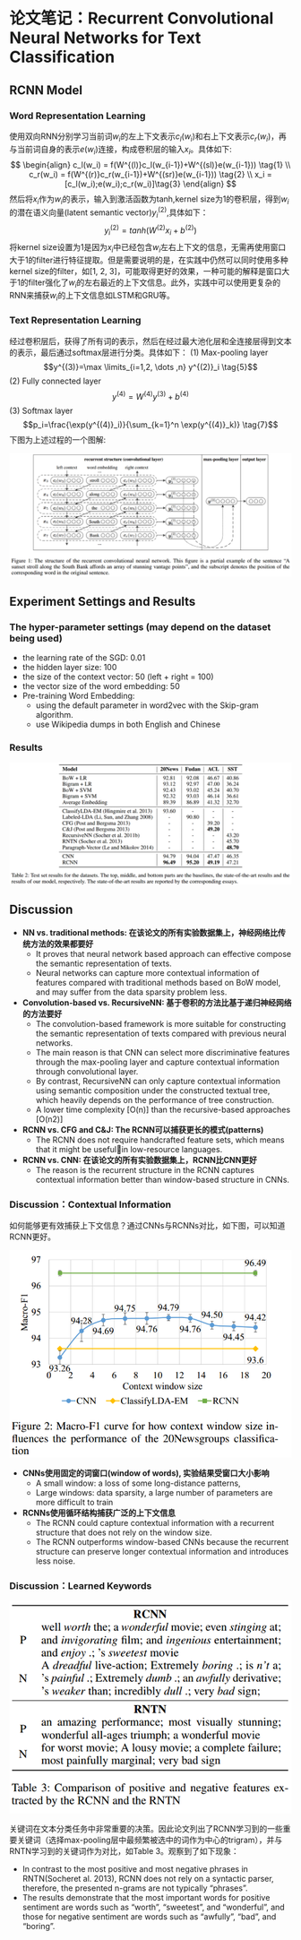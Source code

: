 # 论文笔记：Recurrent Convolutional Neural Networks for Text Classification

## RCNN Model

### Word Representation Learning
使用双向RNN分别学习当前词$w_i$的左上下文表示$c_l(w_i)$和右上下文表示$c_r(w_i)$，再与当前词自身的表示$e(w_i)$连接，构成卷积层的输入$x_i$。具体如下:
$$
\begin{align}
c_l(w_i) = f(W^{(l)}c_l(w_{i-1})+W^{(sl)}e(w_{i-1})) \tag{1} \\
c_r(w_i) = f(W^{(r)}c_r(w_{i-1})+W^{(sr)}e(w_{i-1})) \tag{2} \\
x_i = [c_l(w_i);e(w_i);c_r(w_i)]\tag{3} 
\end{align}
$$
然后将$x_i$作为$w_i$的表示，输入到激活函数为tanh,kernel size为1的卷积层，得到$w_i$的潜在语义向量(latent semantic vector)$y^{(2)}_i$,具体如下：
$$y^{(2)}_i=tanh(W^{(2)}x_i+b^{(2)}) \tag{4}$$
将kernel size设置为1是因为$x_i$中已经包含$w_i$左右上下文的信息，无需再使用窗口大于1的filter进行特征提取。但是需要说明的是，在实践中仍然可以同时使用多种kernel size的filter，如[1, 2, 3]，可能取得更好的效果，一种可能的解释是窗口大于1的filter强化了$w_i$的左右最近的上下文信息。此外，实践中可以使用更复杂的RNN来捕获$w_i$的上下文信息如LSTM和GRU等。

### Text Representation Learning
经过卷积层后，获得了所有词的表示，然后在经过最大池化层和全连接层得到文本的表示，最后通过softmax层进行分类。具体如下：
(1) Max-pooling layer
$$y^{(3)}=\max \limits_{i=1,2, \dots ,n} y^{(2)}_i \tag{5}$$
(2) Fully connected layer
$$y^{(4)}=W^{(4)}y^{(3)}+b^{(4)} \tag{6} $$
(3) Softmax layer
$$p_i=\frac{\exp(y^{(4)}_i)}{\sum_{k=1}^n \exp(y^{(4)}_k)} \tag{7}$$
下图为上述过程的一个图解:

![model](./model.png)

## Experiment Settings and Results
### The hyper-parameter settings (may depend on the dataset being used)

- the learning rate of the SGD: 0.01
- the hidden layer size: 100
- the size of the context vector: 50 (left + right = 100)
- the vector size of the word embedding: 50
- Pre-training Word Embedding: 
    - using the default parameter in word2vec with the Skip-gram algorithm. 
    - use Wikipedia dumps in both English and Chinese 

### Results

![result](./result.png)

## Discussion
- **NN vs. traditional methods: 在该论文的所有实验数据集上，神经网络比传统方法的效果都要好** 
    - It proves that neural network based approach can effective compose the semantic representation of texts.
    - Neural networks can capture more contextual information of features compared with traditional methods based on BoW model, and may suffer from the data sparsity problem less. 
- **Convolution-based vs. RecursiveNN: 基于卷积的方法比基于递归神经网络的方法要好** 
    - The convolution-based framework is more suitable for constructing the semantic representation of texts compared with previous neural networks. 
    - The main reason is that CNN can select more discriminative features through the max-pooling layer and capture contextual information through convolutional layer. 
    - By contrast, RecursiveNN can only capture contextual information using semantic composition under the constructed textual tree, which heavily depends on the performance of tree construction. 
    - A lower time complexity [O(n)] than the recursive-based approaches [O(n2)]
- **RCNN vs. CFG and C&J: The RCNN可以捕获更长的模式(patterns)**
    - The RCNN does not require handcrafted feature sets, which means that it might be usefulin low-resource languages. 
- **RCNN vs. CNN:  在该论文的所有实验数据集上，RCNN比CNN更好**
    - The reason is the recurrent structure in the RCNN captures contextual information better than window-based structure in CNNs. 

### Discussion：Contextual Information
如何能够更有效捕获上下文信息？通过CNNs与RCNNs对比，如下图，可以知道RCNN更好。

![cnn_vs_rcnn](./cnn_vs_rcnn.png)

- **CNNs使用固定的词窗口(window of words), 实验结果受窗口大小影响**
    - A small window: a loss of some long-distance patterns, 
    - Large windows: data sparsity, a large number of parameters are more difficult to train
- **RCNNs使用循环结构捕获广泛的上下文信息**
    - The RCNN could capture contextual information with a recurrent structure that does not rely on the window size. 
    - The RCNN outperforms window-based CNNs because the recurrent structure can preserve longer contextual information and introduces less noise. 

### Discussion：Learned Keywords

![rcnn_rntn](./rcnn_rntn.png)

关键词在文本分类任务中非常重要的决策。因此论文列出了RCNN学习到的一些重要关键词（选择max-pooling层中最频繁被选中的词作为中心的trigram），并与RNTN学习到的关键词作为对比，如Table 3。观察到了如下现象：

- In contrast to the most positive and most negative phrases in RNTN(Socheret al. 2013), RCNN does not rely on a syntactic parser, therefore, the presented n-grams are not typically “phrases”. 
- The results demonstrate that the most important words for positive sentiment are words such as “worth”, “sweetest”, and “wonderful”, and those for negative sentiment are words such as “awfully”, “bad”, and “boring”. 
